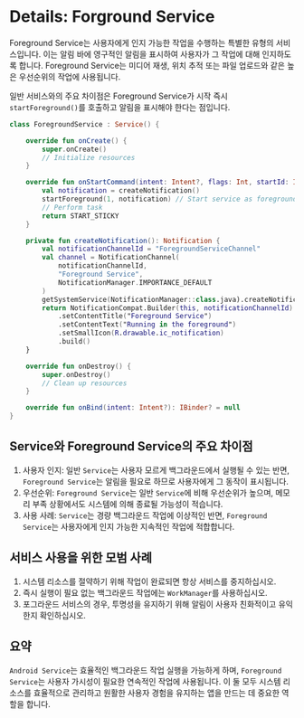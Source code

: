 # Details: Forground Service

Foreground Service는 사용자에게 인지 가능한 작업을 수행하는 특별한 유형의 서비스입니다.
이는 알림 바에 영구적인 알림을 표시하여 사용자가 그 작업에 대해 인지하도록 합니다. Foreground Service는 미디어 재생, 위치 추적 또는 파일 업로드와 같은 높은 우선순위의 작업에 사용됩니다.

일반 서비스와의 주요 차이점은 Foreground Service가 시작 즉시 `startForeground()`를 호출하고 알림을 표시해야 한다는 점입니다.

```kotlin
class ForegroundService : Service() {

    override fun onCreate() {
        super.onCreate()
        // Initialize resources
    }

    override fun onStartCommand(intent: Intent?, flags: Int, startId: Int): Int {
        val notification = createNotification()
        startForeground(1, notification) // Start service as foreground
        // Perform task
        return START_STICKY
    }

    private fun createNotification(): Notification {
        val notificationChannelId = "ForegroundServiceChannel"
        val channel = NotificationChannel(
            notificationChannelId,
            "Foreground Service",
            NotificationManager.IMPORTANCE_DEFAULT
        )
        getSystemService(NotificationManager::class.java).createNotificationChannel(channel)
        return NotificationCompat.Builder(this, notificationChannelId)
            .setContentTitle("Foreground Service")
            .setContentText("Running in the foreground")
            .setSmallIcon(R.drawable.ic_notification)
            .build()
    }

    override fun onDestroy() {
        super.onDestroy()
        // Clean up resources
    }

    override fun onBind(intent: Intent?): IBinder? = null
}
```

## Service와 Foreground Service의 주요 차이점
1. 사용자 인지: 일반 `Service`는 사용자 모르게 백그라운드에서 실행될 수 있는 반면, `Foreground Service`는 알림을 필요로 하므로 사용자에게 그 동작이 표시됩니다.
2. 우선순위: `Foreground Service`는 일반 `Service`에 비해 우선순위가 높으며, 메모리 부족 상황에서도 시스템에 의해 종료될 가능성이 적습니다.
3. 사용 사례: `Service`는 경량 백그라운드 작업에 이상적인 반면, `Foreground Service`는 사용자에게 인지 가능한 지속적인 작업에 적합합니다.

## 서비스 사용을 위한 모범 사례
1. 시스템 리소스를 절약하기 위해 작업이 완료되면 항상 서비스를 중지하십시오.
2. 즉시 실행이 필요 없는 백그라운드 작업에는 `WorkManager`를 사용하십시오.
3. 포그라운드 서비스의 경우, 투명성을 유지하기 위해 알림이 사용자 친화적이고 유익한지 확인하십시오.

## 요약
`Android Service`는 효율적인 백그라운드 작업 실행을 가능하게 하며, `Foreground Service`는 사용자 가시성이 필요한 연속적인 작업에 사용됩니다. 이 둘 모두 시스템 리소스를 효율적으로 관리하고 원활한 사용자 경험을 유지하는 앱을 만드는 데 중요한 역할을 합니다.